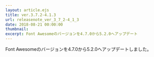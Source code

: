 ```yaml
---
layout: article.ejs
title: ver.3.7.2-4.1.3
url: releasenote_ver_3_7_2-4_1_3
date: 2018-08-21 00:00:00
thumbnail: 
excerpt: Font Awesomeのバージョンを4.7.0から5.2.0へアップデート
---
```


Font Awesomeのバージョンを4.7.0から5.2.0へアップデートしました。
